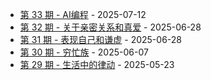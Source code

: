 * [第 33 期 - AI编程](https://myzara.vercel.app/posts/33-AI编程) - 2025-07-12
* [第 32 期 - 关于亲密关系和真爱](https://myzara.vercel.app/posts/32-关于亲密关系和真爱) - 2025-06-28
* [第 31 期 - 表现自己和谦虚](https://myzara.vercel.app/posts/31-表现自己和谦虚) - 2025-06-28
* [第 30 期 - 穷忙族](https://myzara.vercel.app/posts/30-穷忙族) - 2025-06-07
* [第 29 期 - 生活中的律动](https://myzara.vercel.app/posts/29-生活中的律动) - 2025-05-23
